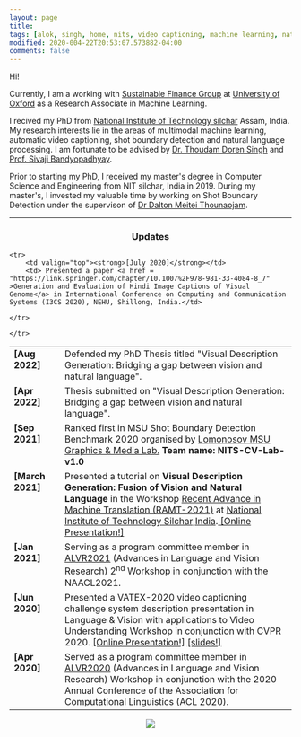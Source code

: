 ```yaml
---
layout: page
title: 
tags: [alok, singh, home, nits, video captioning, machine learning, natural language processing, shot boundary detection, Local binary pattern, graduate]
modified: 2020-004-22T20:53:07.573882-04:00
comments: false
---
```


Hi!

Currently, I am a working with [Sustainable Finance Group](https://www.smithschool.ox.ac.uk/research/machine-learning-data-science) at [University of Oxford](https://www.ox.ac.uk/) as a Research Associate in Machine Learning.

I recived my PhD from [National Institute of Technology silchar](http://http://www.nits.ac.in/) Assam, India. My research interests lie in the areas of multimodal machine learning, automatic video captioning, shot boundary detection and natural language processing. I am fortunate to be advised by [ Dr. Thoudam Doren Singh](http://cs.nits.ac.in/doren/) and [Prof. Sivaji Bandyopadhyay](http://www.jaduniv.edu.in/profile.php?uid=2).

Prior to starting my PhD, I received my master's degree in Computer Science and Engineering from NIT silchar, India in 2019. During my master's, I invested my valuable time by working on Shot Boundary Detection under the supervison of [Dr Dalton Meitei Thounaojam](http://cs.nits.ac.in/dalton/). 


		 
----

<h3 align="center">Updates</h3>
<table class='news-table'>
    <col width="18%">
    <col width="82%">
	<tr>
        <td valign="top"><strong>[Aug 2022]</strong></td>
        <td> Defended my PhD Thesis titled "Visual Description Generation: Bridging a gap between vision and natural language".</td>
 </tr>
	<tr>
        <td valign="top"><strong>[Apr 2022]</strong></td>
        <td> Thesis submitted on "Visual Description Generation: Bridging a gap between vision and natural language".</td>
 </tr>
	<tr>
        <td valign="top"><strong>[Sep 2021]</strong></td>
        <td> Ranked first in MSU Shot Boundary Detection Benchmark 2020 organised by <a href="https://videoprocessing.ai/about/"> Lomonosov MSU Graphics & Media Lab.</a> <b>Team name: NITS-CV-Lab-v1.0</b></td>
 </tr>
	
	
 <tr>
        <td valign="top"><strong>[March 2021]</strong></td>
        <td> Presented a tutorial on <b>Visual Description Generation: Fusion of Vision and Natural Language</b> in the Workshop <a href = "http://www.nits.ac.in/NewsUpdates/RAMT-2021.pdf" >Recent Advance in Machine Translation (RAMT-2021)</a> at <a href = "http://www.nits.ac.in/" >National Institute of Technology Silchar,India</a>.<a href="https://youtu.be/xkVvyNJ7-6M"> [Online Presentation!]</a></td>
 </tr>
	
 <tr>
        <td valign="top"><strong>[Jan 2021]</strong></td>
        <td> Serving as a program committee member in <a href="https://alvr-workshop.github.io/">ALVR2021</a> (Advances in Language and Vision Research) 2<sup>nd</sup> Workshop in conjunction with the NAACL2021.</td>
 </tr>

	<tr>
        <td valign="top"><strong>[July 2020]</strong></td>
        <td> Presented a paper <a href = "https://link.springer.com/chapter/10.1007%2F978-981-33-4084-8_7" >Generation and Evaluation of Hindi Image Captions of Visual Genome</a> in International Conference on Computing and Communication Systems (I3CS 2020), NEHU, Shillong, India.</td>

	</tr>

 
 <tr>
        <td valign="top"><strong>[Jun 2020]</strong></td>
        <td> Presented a VATEX-2020 video captioning challenge system description presentation in Language & Vision with applications to Video Understanding Workshop in conjunction with CVPR 2020. <a href="https://www.youtube.com/watch?v=d-mlPPiZ2Pc">[Online Presentation!]</a> <a href="files/VATEX_CVPR_ppt.pdf">[slides!]</a></td>
</tr>

<tr>
        <td valign="top"><strong>[Apr 2020]</strong></td>
        <td>Served as a  program committee member in <a href="https://alvr-workshop.github.io/">ALVR2020</a> (Advances in Language and Vision Research) Workshop in conjunction with the 2020 Annual Conference of the Association for Computational Linguistics (ACL 2020).
        </td>

	</tr>

</table>

<body>
<center>
	<a href='https://clustrmaps.com/site/1bihb'  title='Visit tracker'><img src='//clustrmaps.com/map_v2.png?cl=ffffff&w=a&t=n&d=042aCdMLp0mIRzPP1whCnF7AnGztsoTUwRwtaB5e7GE'/></a></center>
		
</body>

